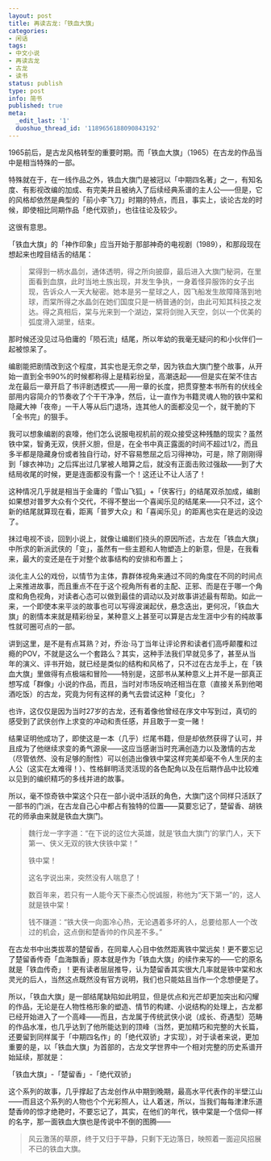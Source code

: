 ```yaml
---
layout: post
title: 再读古龙:「铁血大旗」
categories:
- 闲话
tags:
- 中文小说
- 再读古龙
- 古龙
- 读书
status: publish
type: post
info: 简书
published: true
meta:
  _edit_last: '1'
  duoshuo_thread_id: '1189656188090843192'
---
```


1965前后，是古龙风格转型的重要时期。而「铁血大旗」（1965）在古龙的作品当中是相当特殊的一部。

特殊就在于，在一线作品之外，铁血大旗门是被冠以「中期四名著」之一，有知名度、有影视改编的加成、有完美并且被纳入了后续经典系谱的主人公——但是，它的风格却依然是典型的「前小李飞刀」时期的特点，而且，事实上，谈论古龙的时候，即使相比同期作品「绝代双骄」，也往往论及较少。

这很有意思。



「铁血大旗」的「神作印象」应当开始于那部神奇的电视剧（1989），和那段现在想起来也瞠目结舌的结尾：

> 棠得到一柄水晶剑，通体透明，得之所向披靡，最后进入大旗门秘洞，在里面看到血旗，此时当地土族出现，并发生争执，一身着怪异服饰的女子出现，告诉众人一天大秘密。她本是另一星球之人，因飞船发生故障降落到地球，而棠所得之水晶剑在她们国度只是一柄普通的剑，由此可知其科技之发达。得之真相后，棠与光来到一个湖边，棠将剑抛入天空，剑以一个优美的弧度滑入湖里，结束。

那时候还没见过马伯庸的「陨石流」结尾，所以年幼的我毫无疑问的和小伙伴们一起被惊呆了。

编剧能把剧情改到这个程度，其实也是无奈之举，因为铁血大旗门整个故事，从开始一直到全书90%的时候都称得上是精彩纷呈，高潮迭起——但是实在架不住古龙在最后一章开启了书评剧透模式——用一章的长度，把贯穿整本书所有的伏线全部用内容简介的节奏收了个干干净净，然后，让一直作为书籍灵魂人物的铁中棠和隐藏大神「夜帝」一干人等从后门退场，连其他人的面都没见一个，就干脆的下「全书完」的狠手。

我可以想象编剧的哀嚎，他们怎么说服电视机前的观众接受这种残酷的现实？虽然铁中棠，智勇无双，侠肝义胆，但是，在全书中真正露面的时间不超过1/2，而且多半都是隐藏身份或者独自行动，好不容易憋屈之后习得神功，可是，除了刚刚得到「嫁衣神功」之后挥出过几掌被人暗算之后，就没有正面击败过强敌——到了大结局收尾的时候，更是连面都没有露一个！这还让不让人活了！

这种情况几乎就是相当于金庸的「雪山飞狐」+「侠客行」的结尾双杀加成，编剧如果想对普罗大众有个交代，不得不整出一个喜闻乐见的结尾来——只不过，这个新的结尾就算现在看，距离「普罗大众」和「喜闻乐见」的距离也实在是远的没边了。

抹过电视不谈，回到小说上，就像让编剧们挠头的原因所述，古龙在「铁血大旗」中所求的新派武侠的「变」，虽然有一些主题和人物塑造上的新意，但是，在我看来，最大的变还是在于对整个故事结构的安排和布置上；

淡化主人公的戏份，以情节为主体，靠群体视角来通过不同的角度在不同的时间点上来推进故事，而且重点不在于这个视角所有者的主配、正邪、而是在于哪一个角度和角色视角，对读者心态可以做到最佳的调动以及对故事讲述最有帮助。如此一来，一个即使本来平淡的故事也可以写得波澜起伏，悬念迭出，更何况，「铁血大旗」的剧情本来就是精彩纷呈，某种意义上甚至可以算是古龙生涯中少有的纯故事性就可圈可点的一部。

讲到这里，是不是有点耳熟？对，乔治·马丁当年让评论界和读者们高呼颠覆和过瘾的POV，不就是这么一个套路么？其实，这种手法我们早就见多了，甚至从当年的演义、评书开始，就已经是类似的结构和风格了，只不过在古龙手上，在「铁血大旗」里做得有点极端和冒险——特别是，这部书从某种意义上并不是一部真正想写成「群像」小说的作品，而且，当时对市场反响还相当在意（直接关系到他喝酒吃饭）的古龙，究竟为何有这样的勇气去尝试这种「变化」？

也许，这仅仅是因为当时27岁的古龙，还有着像他曾经在序文中写到过，真切的感受到了武侠创作上求变的冲动和责任感，并且敢于一变一赌！

结果证明他成功了，即使这是一本（几乎）烂尾书籍，但是却依然获得了认可，并且成为了他继续求变的勇气源泉——这应当感谢当时充满创造力以及激情的古龙（尽管依然、没有足够的耐性）可以创造出像铁中棠这样完美却毫不令人生厌的主人公（这实在太难得！）、性格鲜明活灵活现的各色配角以及在后期作品中比较难以见到的编织精巧的多线并进的故事。

所以，毫不惊奇铁中棠这个只在一部小说中活跃的角色，大旗门这个同样只活跃了一部书的门派，在古龙自己心中都占有独特的位置——莫要忘记了，楚留香、胡铁花的师承由来就是铁血大旗门。

> 魏行龙一字字道：“在下说的这位大英雄，就是‘铁血大旗门’的掌门人，天下第一、侠义无双的铁大侠铁中棠！”
> 
> 铁中棠！
> 
> 这名字说出来，突然没有人喘息了！
> 
> 数百年来，若只有一人能今天下豪杰心悦诚服，称他为“天下第一”的，这人就是铁中棠！
> 
> 钱不赚道：“铁大侠一向面冷心热，无论遇着多坏的人，总要给那人一个改过的机会，这点倒和楚香帅的作风差不多。”

在古龙书中出类拔萃的楚留香，在同辈人心目中依然距离铁中棠远矣！更不要忘记了楚留香传奇「血海飘香」原本就是作为「铁血大旗」的续作来写的——它的原名就是「铁血传奇」！更有读者层层推导，认为楚留香其实很大几率就是铁中棠和水灵光的后人，当然这点既然没有官方说明，我们也只能姑且当作一个念想便是了。

所以，「铁血大旗」是一部结尾缺陷如此明显，但是优点和光芒却更加突出和闪耀的作品，无论是在人物性格形象的塑造、情节的构建、小说结构的处理上，古龙都已经开始进入了一个高峰——而且，古龙属于传统武侠小说（成长、奇遇型）范畴的作品水准，也几乎达到了他所能达到的顶峰（当然，更加精巧和完整的大长篇，还要留到同样属于「中期四名作」的「绝代双骄」才实现），对于读者来说，更加重要的是，以「铁血大旗」为首部的，古龙文学世界中一个相对完整的历史系谱开始延续，那就是：

「铁血大旗」-「楚留香」-「绝代双骄」

这个系列的故事，几乎撑起了古龙创作从中期到晚期，最高水平代表作的半壁江山——而且这个系列的人物也个个光彩照人，让人着迷，所以，当我们每每津津乐道楚香帅的惊才绝艳时，不要忘记了，其实，在他们的年代，铁中棠是一个信仰一样的名字，那一面铁血大旗也是传说中不倒的图腾——

> 风云激荡的草原，终于又归于平静，只剩下无边落日，映照着一面迎风招展不已的铁血大旗。
